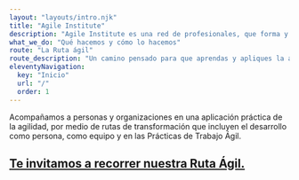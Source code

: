 ```yaml
--- 
layout: "layouts/intro.njk" 
title: "Agile Institute" 
description: "Agile Institute es una red de profesionales, que forma y acompaña a personas y empresas en procesos de aprendizaje y transformación digital." 
what_we_do: "Qué hacemos y cómo lo hacemos"
route: "La Ruta ágil"
route_description: "Un camino pensado para que aprendas y apliques la agilidad de manera más efectiva."
eleventyNavigation:
  key: "Inicio"
  url: "/"
  order: 1
---
```


Acompañamos a personas y organizaciones en una aplicación práctica de la agilidad, por medio de rutas de transformación que incluyen el desarrollo como persona, como equipo y en las Prácticas de Trabajo Ágil.
                
## [Te invitamos a recorrer nuestra Ruta Ágil.](/about/)
                


